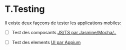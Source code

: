 # T.Testing

Il existe deux façcons de tester les applications mobiles:

- [ ] Test des composants [JS/TS par Jasmine/Mocha/..](jasmine)

- [ ] Test des elements [UI par Appium](appium)


